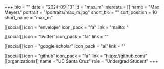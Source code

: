 +++
bio = "" 
date = "2024-09-13" 
id = "max_m" 
interests = [] 
name = "Max Meyers" 
portrait = "/portraits/max_m.jpg" 
short_bio = "" 
sort_position = 10
 short_name = "max_m" 

[[social]] 
    icon = "envelope" 
    icon_pack = "fa" 
    link = "mailto: "

 [[social]] 
    icon = "twitter" 
    icon_pack = "fa" 
    link = "" 

[[social]] 
    icon = "google-scholar" 
    icon_pack = "ai" 
    link = "" 

[[social]] 
    icon = "github" 
    icon_pack = "fa" 
    link = "https://github.com/" 
[[organizations]] 
     name = "UC Santa Cruz" 
      role = "Undergrad Student" 
+++
